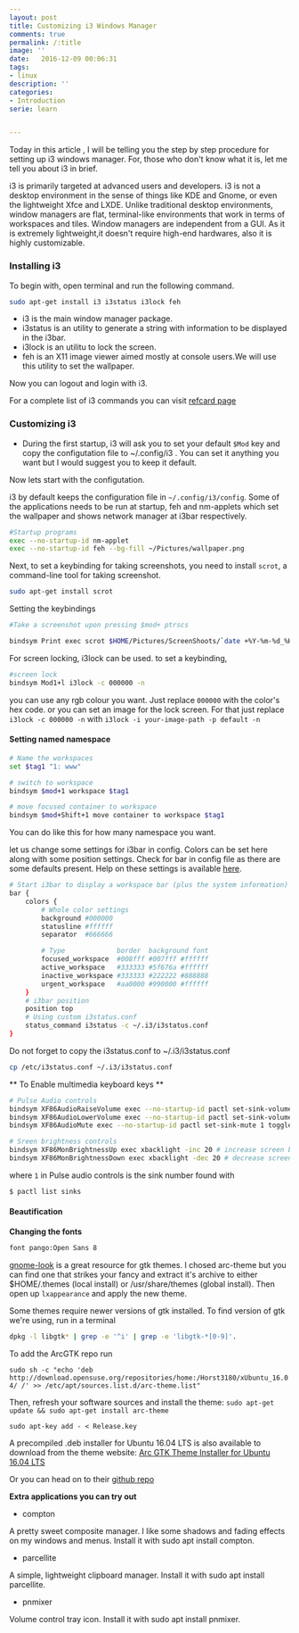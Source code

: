 ```yaml
---
layout: post
title: Customizing i3 Windows Manager
comments: true
permalink: /:title
image: ''
date:   2016-12-09 00:06:31
tags:
- linux
description: ''
categories:
- Introduction
serie: learn


---
```

Today in this article , I will be telling you the step by step procedure for setting up i3 windows manager. For, those who don't know what it is, let me tell you about i3 in brief.

i3 is primarily targeted at advanced users and developers. i3 is not a desktop environment in the sense of things like KDE and Gnome, or even the lightweight Xfce and LXDE. Unlike traditional desktop environments, window managers are flat, terminal-like environments that work in terms of workspaces and tiles. Window managers are independent from a GUI. As it is extremely lightweight,it doesn't require high-end hardwares, also it is highly customizable.

### Installing i3
To begin with, open terminal and run the following command.

```bash
sudo apt-get install i3 i3status i3lock feh
```
* i3 is the main window manager package.
* i3status is an utility to generate a string with information to be displayed in the i3bar.
* i3lock is an utilitu to lock the screen.
* feh is an X11 image viewer aimed mostly at console users.We will use this utility to set the wallpaper.

Now you can logout and login with i3.

For a complete list of i3 commands you can visit [refcard page](https://i3wm.org/docs/refcard.html)

 ### Customizing i3

* During the first startup, i3 will ask you to set your default `$Mod` key and copy the configutation file to ~/.config/i3 . You can set it anything you want but I would suggest you to keep it default.

Now lets start with the configutation.

i3 by default keeps the configuration file in `~/.config/i3/config`.
Some of the applications needs to be run at startup, feh and nm-applets 
which set the wallpaper and shows network manager at i3bar respectively.

```bash
#Startup programs
exec --no-startup-id nm-applet
exec --no-startup-id feh --bg-fill ~/Pictures/wallpaper.png
```

Next, to set a keybinding for taking screenshots, you need to install `scrot`, a command-line tool for taking screenshot.

```bash
sudo apt-get install scrot
```
Setting the keybindings

```bash
#Take a screenshot upon pressing $mod+ ptrscs

bindsym Print exec scrot $HOME/Pictures/ScreenShoots/`date +%Y-%m-%d_%H:%M:%S`.png
```
For screen locking, i3lock can be used.
to set a keybinding,

```bash
#screen lock
bindsym Mod1+l i3lock -c 000000 -n
```
you can use any rgb colour you want. Just replace `000000` with the color's hex code. or you can set an image for the lock screen.
For that just replace `i3lock -c 000000 -n` with  `i3lock -i your-image-path -p default -n`

#### Setting named namespace
```bash
# Name the workspaces
set $tag1 "1: www"

# switch to workspace
bindsym $mod+1 workspace $tag1

# move focused container to workspace
bindsym $mod+Shift+1 move container to workspace $tag1
```
You can do like this for how many namespace you want.

let us change some settings for i3bar in config. Colors can be set here along with some position settings. Check for bar in config file as there are some defaults present. Help on these settings is available [here](http://i3wm.org/docs/userguide.html#_configuring_i3bar).

```bash
# Start i3bar to display a workspace bar (plus the system information)
bar {
	colors {
		# Whole color settings
		background #000000
		statusline #ffffff
		separator  #666666

		# Type             border  background font
		focused_workspace  #008fff #007fff #ffffff
		active_workspace   #333333 #5f676a #ffffff
		inactive_workspace #333333 #222222 #888888
		urgent_workspace   #aa0000 #990000 #ffffff
	}
	# i3bar position
	position top
	# Using custom i3status.conf
	status_command i3status -c ~/.i3/i3status.conf
}
```
Do not forget to copy the i3status.conf to ~/.i3/i3status.conf
```bash
cp /etc/i3status.conf ~/.i3/i3status.conf
```
** To Enable multimedia keyboard keys **

```bash
# Pulse Audio controls
bindsym XF86AudioRaiseVolume exec --no-startup-id pactl set-sink-volume 1 +5% #increase sound volume
bindsym XF86AudioLowerVolume exec --no-startup-id pactl set-sink-volume 1 -5% #decrease sound volume
bindsym XF86AudioMute exec --no-startup-id pactl set-sink-mute 1 toggle # mute sound

# Sreen brightness controls
bindsym XF86MonBrightnessUp exec xbacklight -inc 20 # increase screen brightness
bindsym XF86MonBrightnessDown exec xbacklight -dec 20 # decrease screen brightness
```

where `1` in Pulse audio controls is the sink number found with

```bash
$ pactl list sinks
```
#### Beautification
**Changing the fonts**
```bash
font pango:Open Sans 8
```
[gnome-look](https://www.gnome-look.org/) is a great resource for gtk themes. 
I chosed arc-theme but you can find one that strikes your fancy and extract it's archive to either $HOME/.themes (local install) or /usr/share/themes (global install). Then open up `lxappearance` and apply the new theme.

Some themes require newer versions of gtk installed. To find version of gtk we're using, run in a terminal 

```bash
dpkg -l libgtk* | grep -e '^i' | grep -e 'libgtk-*[0-9]'.
```

To add the ArcGTK repo run

`sudo sh -c "echo 'deb http://download.opensuse.org/repositories/home:/Horst3180/xUbuntu_16.04/ /' >> /etc/apt/sources.list.d/arc-theme.list"`

Then, refresh your software sources and install the theme:
`sudo apt-get update && sudo apt-get install arc-theme`

`sudo apt-key add - < Release.key`

A precompiled .deb installer for Ubuntu 16.04 LTS is also available to download from the theme website:
<a href="http://download.opensuse.org/repositories/home:/Horst3180/xUbuntu_16.04/all" onclick="_gaq.push(['_trackEvent', 'outbound-article', 'http://download.opensuse.org/repositories/home:/Horst3180/xUbuntu_16.04/all', 'Arc GTK Theme Installer for Ubuntu 16.04 LTS']);" class="omg-button download-link" target="_blank" title="Download Arc GTK Theme for Ubuntu 16.04 LTS">Arc GTK Theme Installer for Ubuntu 16.04 LTS</a>

Or you can head on to their [github repo](https://github.com/horst3180/arc-theme)

__**Extra applications you can try out**__

* compton

A pretty sweet composite manager. I like some shadows and fading effects on my windows and menus. Install it with sudo apt install compton.

* parcellite

A simple, lightweight clipboard manager. Install it with sudo apt install parcellite.

* pnmixer

Volume control tray icon. Install it with sudo apt install pnmixer.



